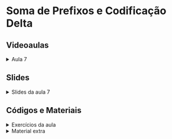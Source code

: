 Soma de Prefixos e Codificação Delta
====================================

## Videoaulas

<details>
    <summary>Aula 7</summary>

<iframe width="672" height="378" src="https://www.youtube.com/embed/KdbDu29BIsE" title="YouTube video player" frameborder="0" allow="accelerometer; autoplay; clipboard-write; encrypted-media; gyroscope; picture-in-picture" allowfullscreen></iframe></details>

## Slides

<details>
    <summary>Slides da aula 7</summary>

<iframe src="https://docs.google.com/presentation/d/1ccTQ8JcIBcbU0_slCZMtQu33amio8X8Vhlr9Rdya43o/embed?start=false&loop=false&delayms=60000" frameborder="0" width="620" height="378" allowfullscreen="true" mozallowfullscreen="true" webkitallowfullscreen="true"></iframe>

</details>

## Códigos e Materiais

<details>
    <summary>Exercícios da aula</summary>

<div markdown=1>

- [Karen and Coffe](https://codeforces.com/contest/816/problem/B)([_Resolução_](code/816b.cpp))
- [Count Triangles](https://codeforces.com/contest/1355/problem/C)([_Resolução_](code/1355c.cpp))
 
</div>

</details>

<details>
    <summary>Material extra</summary>

<div markdown=1>

- [Grupo da UnBalloon no Codeforces](https://github.com/UnBalloon/programacao-competitiva/tree/master/Busca%20Bin%C3%A1ria)

</div>
</details>
